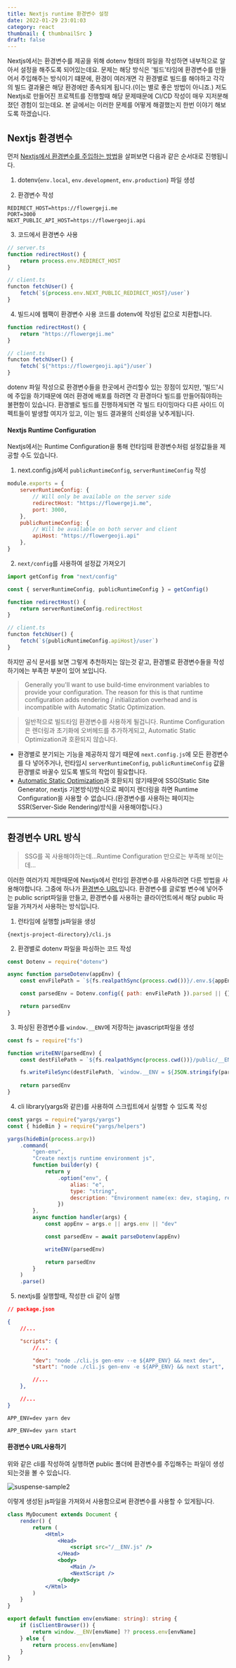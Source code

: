 ```yaml
---
title: Nextjs runtime 환경변수 설정
date: 2022-01-29 23:01:03
category: react
thumbnail: { thumbnailSrc }
draft: false
---
```


Nextjs에서는 환경변수를 제공을 위해 dotenv 형태의 파일을 작성하면 내부적으로 알아서 설정을 해주도록 되어있는데요. 문제는 해당 방식은 '빌드'타임에 환경변수를 만들어서 주입해주는 방식이기 떄문에, 환경이 여러개면 각 환경별로 빌드를 해야하고 각각의 빌드 결과물은 해당 환경에만 종속되게 됩니다.(이는 별로 좋은 방법이 아니죠.) 저도 Nextjs로 만들어진 프로젝트를 진행할때 해당 문제때문에 CI/CD 작성이 매우 지저분해졌던 경험이 있는데요. 본 글에서는 이러한 문제를 어떻게 해결했는지 한번 이야기 해보도록 하겠습니다.

## Nextjs 환경변수

먼저 [Nextjs에서 환경변수를 주입하는 방법](https://nextjs.org/docs/basic-features/environment-variables)을 살펴보면 다음과 같은 순서대로 진행됩니다.

1. dotenv(``env.local``, ``env.development``, ``env.production``) 파일 생성

2. 환경변수 작성
```dotenv
REDIRECT_HOST=https://flowergeji.me
PORT=3000
NEXT_PUBLIC_API_HOST=https://flowergeoji.api
```

3. 코드에서 환경변수 사용
```ts
// server.ts
function redirectHost() {
    return process.env.REDIRECT_HOST
}

// client.ts
functon fetchUser() {
    fetch(`${process.env.NEXT_PUBLIC_REDIRECT_HOST}/user`)
}
```

4. 빌드시에 웹팩이 환경변수 사용 코드를 dotenv에 작성된 값으로 치환합니다.
```ts
function redirectHost() {
    return "https://flowergeji.me"
}

// client.ts
functon fetchUser() {
    fetch(`${"https://flowergeoji.api"}/user`)
}
```

dotenv 파일 작성으로 환경변수들을 한곳에서 관리할수 있는 장점이 있지만, '빌드'시에 주입을 하기때문에 여러 환경에 배포를 하려면 각 환경마다 빌드를 만들어줘야하는 불편함이 있습니다. 환경별로 빌드를 진행하게되면 각 빌드 타이밍마다 다른 사이드 이펙트들이 발생할 여지가 있고, 이는 빌드 결과물의 신뢰성을 낮추게됩니다.

#### Nextjs Runtime Configuration

Nextjs에서는 Runtime Configuration을 통해 런타임때 환경변수처럼 설정값들을 제공할 수도 있습니다.

1. next.config.js에서 ``publicRuntimeConfig``, ``serverRuntimeConfig`` 작성
```js
module.exports = {
    serverRuntimeConfig: {
        // Will only be available on the server side
        redirectHost: "https://flowergeji.me",
        port: 3000,
    },
    publicRuntimeConfig: {
        // Will be available on both server and client
        apiHost: "https://flowergeoji.api"
    },
}
```

2. ``next/config``를 사용하여 설정값 가져오기
```ts
import getConfig from "next/config"

const { serverRuntimeConfig, publicRuntimeConfig } = getConfig()

function redirectHost() {
    return serverRuntimeConfig.redirectHost
}

// client.ts
functon fetchUser() {
    fetch(`${publicRuntimeConfig.apiHost}/user`)
}
```

하지만 공식 문서를 보면 그렇게 추천하지는 않는것 같고, 환경별로 환경변수들을 작성하기에는 부족한 부분이 있어 보입니다.

> Generally you'll want to use build-time environment variables to provide your configuration. The reason for this is that runtime configuration adds rendering / initialization overhead and is incompatible with Automatic Static Optimization.

> 일반적으로 빌드타임 환경변수를 사용하게 될겁니다. Runtime Configuration은 렌더링과 초기화에 오버헤드를 추가하게되고, Automatic Static Optimization과 호환되지 않습니다.

- 환경별로 분기되는 기능을 제공하지 않기 때문에 ``next.config.js``에 모든 환경변수를 다 넣어주거나, 런타임시 ``serverRuntimeConfig``, ``publicRuntimeConfig`` 값을 환경별로 바꿀수 있도록 별도의 작업이 필요합니다.
- [Automatic Static Optimization](https://nextjs.org/docs/advanced-features/automatic-static-optimization)과 호환되지 않기때문에 SSG(Static Site Generator, nextjs 기본방식)방식으로 페이지 렌더링을 하면 Runtime Configuration을 사용할 수 없습니다.(환경변수를 사용하는 페이지는 SSR(Server-Side Rendering)방식을 사용해야합니다.)

---

## 환경변수 URL 방식

> SSG를 꼭 사용해야하는데...Runtime Configuration 만으로는 부족해 보이는데...

이러한 여러가지 제한때문에 Nextjs에서 런타임 환경변수를 사용하려면 다른 방법을 사용해야합니다. 그중에 하나가 [환경변수 URL](https://dev.to/matt_catalfamo/runtime-configurations-with-react-22dl)입니다. 환경변수를 글로벌 변수에 넣어주는 public script파일을 만들고, 환경변수를 사용하는 클라이언트에서 해당 public 파일을 가져가서 사용하는 방식입니다.

1. 런타임에 실행할 js파일을 생성
    
```{nextjs-project-directory}/cli.js```

2. 환경별로 dotenv 파일을 파싱하는 코드 작성
```js
const Dotenv = require("dotenv")

async function parseDotenv(appEnv) {
    const envFilePath = `${fs.realpathSync(process.cwd())}/.env.${appEnv ?? "dev"}`

    const parsedEnv = Dotenv.config({ path: envFilePath }).parsed || {}

    return parsedEnv
}
```

3. 파싱된 환경변수를 ``window.__ENV``에 저장하는 javascript파일을 생성
```js
const fs = require("fs")

function writeENV(parsedEnv) {
    const destFilePath = `${fs.realpathSync(process.cwd())}/public/__ENV.js`

    fs.writeFileSync(destFilePath, `window.__ENV = ${JSON.stringify(parsedEnv)}`)
    
    return parsedEnv
}
```

4. cli library(yargs와 같은)를 사용하여 스크립트에서 실행할 수 있도록 작성
```js
const yargs = require("yargs/yargs")
const { hideBin } = require("yargs/helpers")

yargs(hideBin(process.argv))
    .command(
        "gen-env",
        "Create nextjs runtime environment js",
        function builder(y) {
            return y
                .option("env", {
                    alias: "e",
                    type: "string",
                    description: "Environment name(ex: dev, staging, real)",
                })
        },
        async function handler(args) {
            const appEnv = args.e || args.env || "dev"

            const parsedEnv = await parseDotenv(appEnv)

            writeENV(parsedEnv)

            return parsedEnv
        }
    )
    .parse()
```

5. nextjs를 실행할때, 작성한 cli 같이 실행
```json
// package.json

{
    //...

    "scripts": {
        //...

        "dev": "node ./cli.js gen-env --e ${APP_ENV} && next dev",
        "start": "node ./cli.js gen-env -e ${APP_ENV} && next start",

        //...
    },

    //...
}
```

```
APP_ENV=dev yarn dev
```

```
APP_ENV=dev yarn start
```

#### 환경변수 URL사용하기

위와 같은 cli를 작성하여 실행하면 public 폴더에 환경변수를 주입해주는 파일이 생성되는것을 볼 수 있습니다.

![suspense-sample2](./public-envfile.png)

이렇게 생성된 js파일을 가져와서 사용함으로써 환경변수를 사용할 수 있게됩니다.

```jsx
class MyDocument extends Document {
    render() {
        return (
            <Html>
                <Head>
                    <script src="/__ENV.js" />
                </Head>
                <body>
                    <Main />
                    <NextScript />
                </body>
            </Html>
        )
    }
}
```

```ts
export default function env(envName: string): string {
    if (isClientBrowser()) {
        return window.__ENV[envName] ?? process.env[envName]
    } else {
        return process.env[envName]
    }
}
```